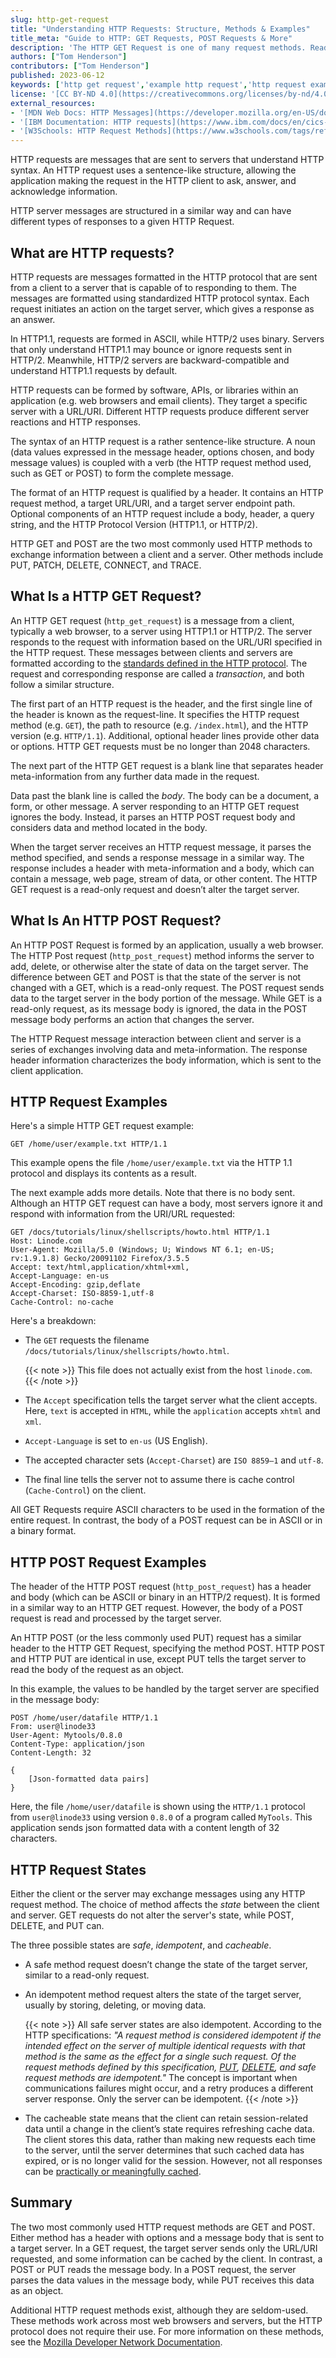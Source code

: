 ```yaml
---
slug: http-get-request
title: "Understanding HTTP Requests: Structure, Methods & Examples"
title_meta: "Guide to HTTP: GET Requests, POST Requests & More"
description: 'The HTTP GET Request is one of many request methods. Read our guide to learn about HTTP request structures and how to send HTTP requests in Java. ✓ Click here!'
authors: ["Tom Henderson"]
contributors: ["Tom Henderson"]
published: 2023-06-12
keywords: ['http get request','example http request','http request example','http request format','http request response','http request line','http request headers list','make http request','how to send http request in java','http request structure']
license: '[CC BY-ND 4.0](https://creativecommons.org/licenses/by-nd/4.0)'
external_resources:
- '[MDN Web Docs: HTTP Messages](https://developer.mozilla.org/en-US/docs/Web/HTTP/Messages)'
- '[IBM Documentation: HTTP requests](https://www.ibm.com/docs/en/cics-ts/5.3?topic=protocol-http-requests)'
- '[W3Schools: HTTP Request Methods](https://www.w3schools.com/tags/ref_httpmethods.asp)'
---
```


HTTP requests are messages that are sent to servers that understand HTTP syntax. An HTTP request uses a sentence-like structure, allowing the application making the request in the HTTP client to ask, answer, and acknowledge information.

HTTP server messages are structured in a similar way and can have different types of responses to a given HTTP Request.

## What are HTTP requests?

HTTP requests are messages formatted in the HTTP protocol that are sent from a client to a server that is capable of to responding to them. The messages are formatted using standardized HTTP protocol syntax. Each request initiates an action on the target server, which gives a response as an answer.

In HTTP1.1, requests are formed in ASCII, while HTTP/2 uses binary. Servers that only understand HTTP1.1 may bounce or ignore requests sent in HTTP/2. Meanwhile, HTTP/2 servers are backward-compatible and understand HTTP1.1 requests by default.

HTTP requests can be formed by software, APIs, or libraries within an application (e.g. web browsers and email clients). They target a specific server with a URL/URI. Different HTTP requests produce different server reactions and HTTP responses.

The syntax of an HTTP request is a rather sentence-like structure. A noun (data values expressed in the message header, options chosen, and body message values) is coupled with a verb (the HTTP request method used, such as GET or POST) to form the complete message.

The format of an HTTP request is qualified by a header. It contains an HTTP request method, a target URL/URI, and a target server endpoint path. Optional components of an HTTP request include a body, header, a query string, and the HTTP Protocol Version (HTTP1.1, or HTTP/2).

HTTP GET and POST are the two most commonly used HTTP methods to exchange information between a client and a server. Other methods include PUT, PATCH, DELETE, CONNECT, and TRACE.

## What Is a HTTP GET Request?

An HTTP GET request (`http_get_request`) is a message from a client, typically a web browser, to a server using HTTP1.1 or HTTP/2. The server responds to the request with information based on the URL/URI specified in the HTTP request. These messages between clients and servers are formatted according to the [standards defined in the HTTP protocol](https://developer.mozilla.org/en-US/docs/Web/HTTP/Resources_and_specifications). The request and corresponding response are called a *transaction*, and both follow a similar structure.

The first part of an HTTP request is the header, and the first single line of the header is known as the request-line. It specifies the HTTP request method (e.g. `GET`), the path to resource (e.g. `/index.html`), and the HTTP version (e.g. `HTTP/1.1`). Additional, optional header lines provide other data or options. HTTP GET requests must be no longer than 2048 characters.

The next part of the HTTP GET request is a blank line that separates header meta-information from any further data made in the request.

Data past the blank line is called the *body*. The body can be a document, a form, or other message. A server responding to an HTTP GET request ignores the body. Instead, it parses an HTTP POST request body and considers data and method located in the body.

When the target server receives an HTTP request message, it parses the method specified, and sends a response message in a similar way. The response includes a header with meta-information and a body, which can contain a message, web page, stream of data, or other content. The HTTP GET request is a read-only request and doesn’t alter the target server.

## What Is An HTTP POST Request?

An HTTP POST Request is formed by an application, usually a web browser. The HTTP Post request (`http_post_request`) method informs the server to add, delete, or otherwise alter the state of data on the target server. The difference between GET and POST is that the state of the server is not changed with a GET, which is a read-only request. The POST request sends data to the target server in the body portion of the message. While GET is a read-only request, as its message body is ignored, the data in the POST message body performs an action that changes the server.

The HTTP Request message interaction between client and server is a series of exchanges involving data and meta-information. The response header information characterizes the body information, which is sent to the client application.

## HTTP Request Examples

Here's a simple HTTP GET request example:

```
GET /home/user/example.txt HTTP/1.1
```

This example opens the file `/home/user/example.txt` via the HTTP 1.1 protocol and displays its contents as a result.

The next example adds more details. Note that there is no body sent. Although an HTTP GET request can have a body, most servers ignore it and respond with information from the URI/URL requested:

```
GET /docs/tutorials/linux/shellscripts/howto.html HTTP/1.1
Host: Linode.com
User-Agent: Mozilla/5.0 (Windows; U; Windows NT 6.1; en-US; rv:1.9.1.8) Gecko/20091102 Firefox/3.5.5
Accept: text/html,application/xhtml+xml,
Accept-Language: en-us
Accept-Encoding: gzip,deflate
Accept-Charset: ISO-8859-1,utf-8
Cache-Control: no-cache
```

Here's a breakdown:

-   The `GET` requests the filename `/docs/tutorials/linux/shellscripts/howto.html`.

       {{< note >}}
This file does not actually exist from the host `linode.com`.
       {{< /note >}}

-   The `Accept` specification tells the target server what the client accepts. Here, `text` is accepted in `HTML`, while the `application` accepts `xhtml` and `xml`.

-   `Accept-Language` is set to `en-us` (US English).

-   The accepted character sets (`Accept-Charset`) are `ISO 8859–1` and `utf-8`.

-   The final line tells the server not to assume there is cache control (`Cache-Control`) on the client.

All GET Requests require ASCII characters to be used in the formation of the entire request. In contrast, the body of a POST request can be in ASCII or in a binary format.

## HTTP POST Request Examples

The header of the HTTP POST request (`http_post_request`) has a header and body (which can be ASCII or binary in an HTTP/2 request). It is formed in a similar way to an HTTP GET request. However, the body of a POST request is read and processed by the target server.

An HTTP POST (or the less commonly used PUT) request has a similar header to the HTTP GET Request, specifying the method POST. HTTP POST and HTTP PUT are identical in use, except PUT tells the target server to read the body of the request as an object.

In this example, the values to be handled by the target server are specified in the message body:

```
POST /home/user/datafile HTTP/1.1
From: user@linode33
User-Agent: Mytools/0.8.0
Content-Type: application/json
Content-Length: 32

{
    [Json-formatted data pairs]
}
```

Here, the file `/home/user/datafile` is shown using the `HTTP/1.1` protocol from `user@linode33` using version `0.8.0` of a program called `MyTools`. This application sends json formatted data with a content length of 32 characters.

## HTTP Request States

Either the client or the server may exchange messages using any HTTP request method. The choice of method affects the *state* between the client and server. GET requests do not alter the server's state, while POST, DELETE, and PUT can.

The three possible states are *safe*, *idempotent*, and *cacheable*.

-   A safe method request doesn’t change the state of the target server, similar to a read-only request.

-   An idempotent method request alters the state of the target server, usually by storing, deleting, or moving data.

    {{< note >}}
All safe server states are also idempotent. According to the HTTP specifications: *"A request method is considered idempotent if the intended effect on the server of multiple identical requests with that method is the same as the effect for a single such request. Of the request methods defined by this specification, [PUT](https://httpwg.org/specs/rfc9110.html#PUT), [DELETE](https://httpwg.org/specs/rfc9110.html#DELETE), and safe request methods are idempotent."* The concept is important when communications failures might occur, and a retry produces a different server response. Only the server can be idempotent.
{{< /note >}}

-   The cacheable state means that the client can retain session-related data until a change in the client’s state requires refreshing cache data. The client stores this data, rather than making new requests each time to the server, until the server determines that such cached data has expired, or is no longer valid for the session. However, not all responses can be [practically or meaningfully cached](https://developer.mozilla.org/en-US/docs/Glossary/cacheable).

## Summary

The two most commonly used HTTP request methods are GET and POST. Either method has a header with options and a message body that is sent to a target server. In a GET request, the target server sends only the URL/URI requested, and some information can be cached by the client. In contrast, a POST or PUT reads the message body. In a POST request, the server parses the data values in the message body, while PUT receives this data as an object.

Additional HTTP request methods exist, although they are seldom-used. These methods work across most web browsers and servers, but the HTTP protocol does not require their use. For more information on these methods, see the [Mozilla Developer Network Documentation](https://developer.mozilla.org/en-US/docs/Web/HTTP/Resources_and_specifications).